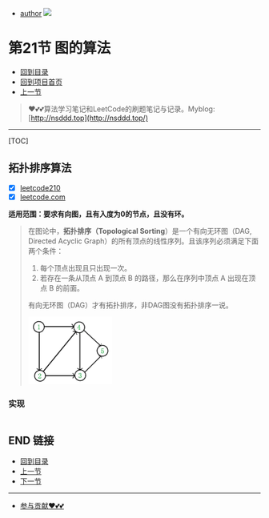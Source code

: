 + [author](https://github.com/3293172751)
<a href="https://github.com/3293172751" target="_blank"><img src="https://img.shields.io/badge/Github-xiongxinwei-inactive?style=social&logo=github"></a></p>

# 第21节 图的算法

+ [回到目录](../README.md)
+ [回到项目首页](../../README.md)
+ [上一节](20.md)
> ❤️💕💕算法学习笔记和LeetCode的刷题笔记与记录。Myblog:[http://nsddd.top](http://nsddd.top/)
---
[TOC]

## 拓扑排序算法

+ [x] [leetcode210](https://leetcode.cn/problems/course-schedule-ii/)
+ [x] [leetcode.com](https://leetcode.com/problems/course-schedule-ii/)

**适用范围：要求有向图，且有入度为0的节点，且没有环。**

> 在图论中，**拓扑排序（Topological Sorting**）是一个有向无环图（DAG, Directed Acyclic Graph）的所有顶点的线性序列。且该序列必须满足下面两个条件：
>
> 1. 每个顶点出现且只出现一次。
> 2. 若存在一条从顶点 A 到顶点 B 的路径，那么在序列中顶点 A 出现在顶点 B 的前面。
>
> 有向无环图（DAG）才有拓扑排序，非DAG图没有拓扑排序一说。
>
> <img src="assets/webp.webp" alt="img" style="zoom:50%;" />



### 实现

```cpp

```





## END 链接
+ [回到目录](../README.md)
+ [上一节](20.md)
+ [下一节](22.md)
---
+ [参与贡献❤️💕💕](https://github.com/3293172751/Block_Chain/blob/master/Git/git-contributor.md)